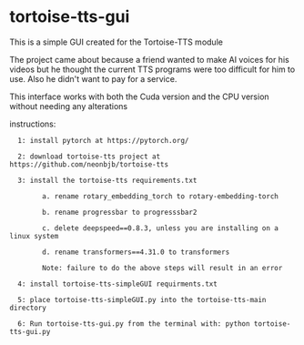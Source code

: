 # tortoise-tts-gui
This is a simple GUI created for the Tortoise-TTS module


The project came about because a friend wanted to make AI voices for his videos but he
thought the current TTS programs were too difficult for him to use. Also he didn't 
want to pay for a service.

This interface works with both the Cuda version and the CPU version without needing 
any alterations

instructions:

      1: install pytorch at https://pytorch.org/
      
      2: download tortoise-tts project at https://github.com/neonbjb/tortoise-tts
      
      3: install the tortoise-tts requirements.txt 
      
            a. rename rotary_embedding_torch to rotary-embedding-torch
            
            b. rename progressbar to progresssbar2
            
            c. delete deepspeed==0.8.3, unless you are installing on a linux system
            
            d. rename transformers==4.31.0 to transformers
      
            Note: failure to do the above steps will result in an error
            
      4: install tortoise-tts-simpleGUI requirments.txt
      
      5: place tortoise-tts-simpleGUI.py into the tortoise-tts-main directory
      
      6: Run tortoise-tts-gui.py from the terminal with: python tortoise-tts-gui.py

      
